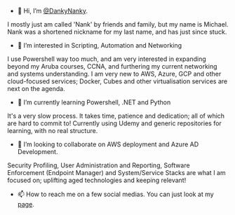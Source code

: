 - 👋 Hi, I’m [@DankyNanky](https://blink.by/DAnkyNanky).

I mostly just am called 'Nank' by friends and family, but my name is Michael. Nank was a shortened nickname for my last name, and has just since stuck. 

- 👀 I’m interested in Scripting, Automation and Networking

I use Powershell way too much, and am very interested in expanding beyond my Aruba courses, CCNA, and furthering my current networking and systems understanding. I am very new to AWS, Azure, GCP and other cloud-focused services; Docker, Cubes and other virtualisation services are next on the agenda. 

- 🌱 I’m currently learning Powershell, .NET and Python

It's a very slow process. It takes time, patience and dedication; all of which are hard to commit to! Currently using Udemy and generic repositories for learning, with no real structure. 

- 💞️ I’m looking to collaborate on AWS deployment and Azure AD Development. 

Security Profiling, User Administration and Reporting, Software Enforcement (Endpoint Manager) and System/Service Stacks are what I am focused on; uplifting aged technologies and keeping relevant!

- 📫 How to reach me on a few social medias. You can just look at my [page](https://blink.by/DAnkyNanky).
